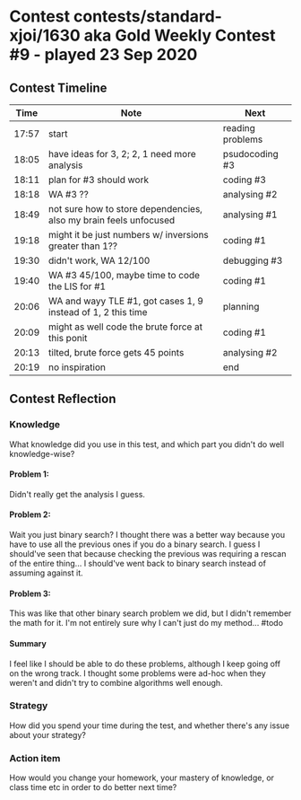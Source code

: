 # Contest contests/standard-xjoi/1630 aka Gold Weekly Contest #9 - played 23 Sep 2020

## Contest Timeline

| Time | Note | Next |
|----|----|----|
17:57 | start | reading problems
18:05 | have ideas for 3, 2; 2, 1 need more analysis | psudocoding #3
18:11 | plan for #3 should work | coding #3
18:18 | WA #3 ?? | analysing #2
18:49 | not sure how to store dependencies, also my brain feels unfocused | analysing #1
19:18 | might it be just numbers w/ inversions greater than 1?? | coding #1
19:30 | didn't work, WA 12/100 | debugging #3
19:40 | WA #3 45/100, maybe time to code the LIS for #1 | coding #1
20:06 | WA and wayy TLE #1, got cases 1, 9 instead of 1, 2 this time | planning
20:09 | might as well code the brute force at this ponit | coding #1
20:13 | tilted, brute force gets 45 points | analysing #2
20:19 | no inspiration | end

## Contest Reflection

### Knowledge
What knowledge did you use in this test, and which part you didn't do well knowledge-wise?

#### Problem 1:

Didn't really get the analysis I guess.

#### Problem 2:

Wait you just binary search? I thought there was a better way because you have to use all the previous ones if you do a binary search. I guess I should've seen that because checking the previous was requiring a rescan of the entire thing... I should've went back to binary search instead of assuming against it.

#### Problem 3:

This was like that other binary search problem we did, but I didn't remember the math for it. I'm not entirely sure why I can't just do my method... #todo

#### Summary

I feel like I should be able to do these problems, although I keep going off on the wrong track. I thought some problems were ad-hoc when they weren't and didn't try to combine algorithms well enough.

### Strategy
How did you spend your time during the test, and whether there's any issue about your strategy?

### Action item
How would you change your homework, your mastery of knowledge, or class time etc in order to do better next time?
